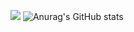<a href="https://hits.seeyoufarm.com"><img src="https://hits.seeyoufarm.com/api/count/incr/badge.svg?url=https%3A%2F%2Fgithub.com%2FjongHyeon0000&count_bg=%2379C83D&title_bg=%23555555&icon=&icon_color=%23E7E7E7&title=hits&edge_flat=false"/></a>
![Anurag's GitHub stats](https://github-readme-stats.vercel.app/api?username=jongHyeon0000&show_icons=true&theme=radical)
